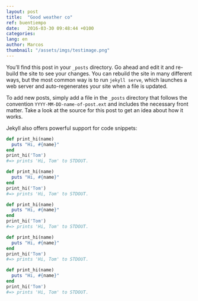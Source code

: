 ```yaml
---
layout: post
title:  "Good weather co"
ref: buentiempo
date:   2016-03-30 09:48:44 +0100
categories:
lang: en
author: Marcos
thumbnail: "/assets/imgs/testimage.png"
---
```

You’ll find this post in your `_posts` directory. Go ahead and edit it and re-build the site to see your changes. You can rebuild the site in many different ways, but the most common way is to run `jekyll serve`, which launches a web server and auto-regenerates your site when a file is updated.

To add new posts, simply add a file in the `_posts` directory that follows the convention `YYYY-MM-DD-name-of-post.ext` and includes the necessary front matter. Take a look at the source for this post to get an idea about how it works.

Jekyll also offers powerful support for code snippets:

```ruby 
def print_hi(name)
  puts "Hi, #{name}"
end
print_hi('Tom')
#=> prints 'Hi, Tom' to STDOUT.
```

```ruby 
def print_hi(name)
  puts "Hi, #{name}"
end
print_hi('Tom')
#=> prints 'Hi, Tom' to STDOUT.
```

```ruby 
def print_hi(name)
  puts "Hi, #{name}"
end
print_hi('Tom')
#=> prints 'Hi, Tom' to STDOUT.
```

```ruby 
def print_hi(name)
  puts "Hi, #{name}"
end
print_hi('Tom')
#=> prints 'Hi, Tom' to STDOUT.
```

```ruby 
def print_hi(name)
  puts "Hi, #{name}"
end
print_hi('Tom')
#=> prints 'Hi, Tom' to STDOUT.
```